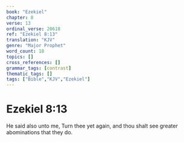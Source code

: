 ```yaml
---
book: "Ezekiel"
chapter: 8
verse: 13
ordinal_verse: 20618
ref: "Ezekiel 8:13"
translation: "KJV"
genre: "Major Prophet"
word_count: 18
topics: []
cross_references: []
grammar_tags: [contrast]
thematic_tags: []
tags: ["Bible","KJV","Ezekiel"]
---
```


# Ezekiel 8:13

He said also unto me, Turn thee yet again, and thou shalt see greater abominations that they do.
